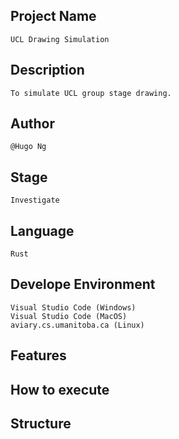 ## Project Name
    UCL Drawing Simulation
## Description
    To simulate UCL group stage drawing.
## Author
    @Hugo Ng
## Stage
    Investigate
## Language
    Rust
## Develope Environment
    Visual Studio Code (Windows)
    Visual Studio Code (MacOS)
    aviary.cs.umanitoba.ca (Linux)
## Features
    
## How to execute
    
## Structure
    
